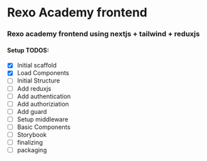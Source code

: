# Rexo Academy frontend

### Rexo academy frontend using nextjs + tailwind + reduxjs

#### Setup TODOS:
- [X] Initial scaffold
- [X] Load Components
- [ ] Initial Structure
- [ ] Add reduxjs
- [ ] Add authentication
- [ ] Add authoriziation
- [ ] Add guard
- [ ] Setup middleware
- [ ] Basic Components
- [ ] Storybook
- [ ] finalizing
- [ ] packaging 